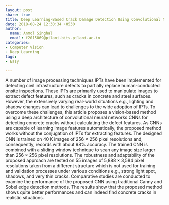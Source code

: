 ```yaml
---
layout: post
share: true
title: Deep Learning-Based Crack Damage Detection Using Convolutional Neural Networks
date: 2018-08-24 12:30:34 +0530
author:
  name: Anmol Singhal
  email: f2015069@pilani.bits-pilani.ac.in
categories:
- Computer Vision
- Deep Learning
tags:
- Easy

---
```

A number of image processing techniques IPTs have been implemented for detecting civil infrastructure defects to partially replace human-conducted onsite inspections. These IPTs are primarily used to manipulate images to extract defect features, such as cracks in concrete and steel surfaces. However, the extensively varying real-world situations e.g., lighting and shadow changes can lead to challenges to the wide adoption of IPTs. To overcome these challenges, this article proposes a vision-based method using a deep architecture of convolutional neural networks CNNs for detecting concrete cracks without calculating the defect features. As CNNs are capable of learning image features automatically, the proposed method works without the conjugation of IPTs for extracting features. The designed CNN is trained on 40 K images of 256 × 256 pixel resolutions and, consequently, records with about 98% accuracy. The trained CNN is combined with a sliding window technique to scan any image size larger than 256 × 256 pixel resolutions. The robustness and adaptability of the proposed approach are tested on 55 images of 5,888 × 3,584 pixel resolutions taken from a different structure which is not used for training and validation processes under various conditions e.g., strong light spot, shadows, and very thin cracks. Comparative studies are conducted to examine the performance of the proposed CNN using traditional Canny and Sobel edge detection methods. The results show that the proposed method shows quite better performances and can indeed find concrete cracks in realistic situations.